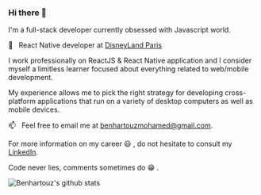 ### Hi there 👋

I'm a full-stack developer currently obsessed with Javascript world.

🔭 &nbsp; React Native developer at
[DisneyLand Paris](https://www.disneylandparis.com/en-gb/mobile-app/)

I work professionally on ReactJS & React Native application and I consider
myself a limitless learner focused about everything related to web/mobile
development.

My experience allows me to pick the right strategy for developing cross-platform
applications that run on a variety of desktop computers as well as mobile
devices.

📫 &nbsp; Feel free to email me at
[benhartouzmohamed@gmail.com](mailto:benhartouzmohamed@gmail.com).

For more information on my career :smiley: , do not hesitate to consult my
[LinkedIn](https://www.linkedin.com/in/mohamed-ben-hartouz-01593498/).

Code never lies, comments sometimes do :grin: .

![Benhartouz's github stats](https://github-readme-stats.vercel.app/api?username=benhartouz)
